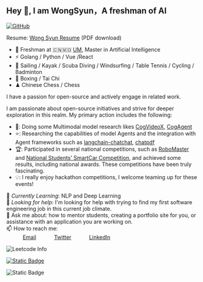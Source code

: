 ## Hey 👋, I am WongSyun，A freshman of AI


[![GitHub](https://img.shields.io/badge/dynamic/json?logo=github&label=GitHub&labelColor=495867&color=495867&query=%24.data.totalSubs&url=https%3A%2F%2Fapi.spencerwoo.com%2Fsubstats%2F%3Fsource%3Dgithub%26queryKey%3Dhayschan&style=flat-square)](https://github.com/Axbros)

Resume:  [Wong Syun Resume](https://github.com/Axbros/Axbros/blob/main/file/resume_en.pdf) (PDF download)
 
- 🍻 Freshman at 🇨🇳🇲🇴 [UM](https://um.edu.mo), Master in Artificial Intelligence
- ⚡ Golang / Python / Vue /React 
- 🏃 Sailing / Kayak / Scuba Diving / Windsurfing / Table Tennis / Cycling / Badminton
- 🥋 Boxing / Tai Chi
- ♟ Chinese Chess / Chess 

I have a passion for open-source and actively engage in related work.

I am passionate about open-source initiatives and strive for deeper exploration in this realm. My primary action includes the following:

+ 📄: Doing some Multimodal model research likes [CogVideoX](https://arxiv.org/abs/2408.06072), [CogAgent](https://arxiv.org/abs/2312.08914)
+ ⭐: Researching the capabilities of model Agents and the integration with Agent frameworks such as [langchain-chatchat](https://github.com/chatchat-space/Langchain-Chatchat),  [chatpdf](https://github.com/CosmosShadow/gptpdf) 
+ 🏆: Participated in several national competitions, such as [RoboMaster](https://www.robomaster.com/en-US) and [National Students' SmartCar Competition](https://www.smartcar.zone), and achieved some results, including national awards. These competitions have been truly fascinating.
+ 💡: I really enjoy hackathon competitions, I welcome teaming up for these events!
 
🌱 *Currently Learning*: NLP and Deep Learning<br>
🤔 *Looking for help*: I'm looking for help with trying to find my first software engineering job in this current job climate.<br>
💬 Ask me about: how to mentor students, creating a portfolio site for you, or assistance with an application you are working on. <br>
📫 How to reach me: <br>
&nbsp;&nbsp;&nbsp;&nbsp;&nbsp;&nbsp;&nbsp;&nbsp;&nbsp;&nbsp; [Email](mc45334@um.edu.mo)
&nbsp;&nbsp;&nbsp;&nbsp;&nbsp;&nbsp;&nbsp;&nbsp;&nbsp;&nbsp; [Twitter](https://www.twitter.com/copilotshub)
&nbsp;&nbsp;&nbsp;&nbsp;&nbsp;&nbsp;&nbsp;&nbsp;&nbsp;&nbsp; [LinkedIn](https://www.linkedin.com/in/syun-wong-117271270/)

![Leetcode Info](https://stats.justsong.cn/api/leetcode?username=Axbros&cn=true&theme=dark)

[![Static Badge](https://img.shields.io/badge/X-copilotshub-blue?style=social&logo=twitter&logoColor=blue&link=https%3A%2F%2Ftwitter.com%2FzRdianjiao)](https://twitter.com/copilotshub)

![Static Badge](https://img.shields.io/badge/Wechat-RotatorW-green?style=social&logo=wechat&logoColor=green)



